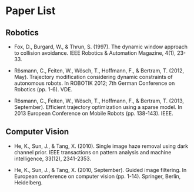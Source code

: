 <!--
 * @Description: Paper List
 * @Author: Felix2048
 * @Date: 2019-10-18 17:48:30
 * @LastEditTime: 2019-10-22 18:10:48
 * @LastEditors: Please set LastEditors
 -->

# Paper List

## Robotics

- Fox, D., Burgard, W., & Thrun, S. (1997). The dynamic window approach to collision avoidance. IEEE Robotics & Automation Magazine, 4(1), 23-33.

- Rösmann, C., Feiten, W., Wösch, T., Hoffmann, F., & Bertram, T. (2012, May). Trajectory modification considering dynamic constraints of autonomous robots. In ROBOTIK 2012; 7th German Conference on Robotics (pp. 1-6). VDE.

- Rösmann, C., Feiten, W., Wösch, T., Hoffmann, F., & Bertram, T. (2013, September). Efficient trajectory optimization using a sparse model. In 2013 European Conference on Mobile Robots (pp. 138-143). IEEE.

## Computer Vision

- He, K., Sun, J., & Tang, X. (2010). Single image haze removal using dark channel prior. IEEE transactions on pattern analysis and machine intelligence, 33(12), 2341-2353.

- He, K., Sun, J., & Tang, X. (2010, September). Guided image filtering. In European conference on computer vision (pp. 1-14). Springer, Berlin, Heidelberg.
